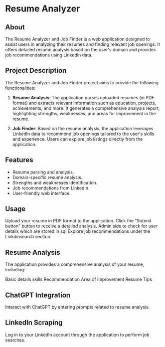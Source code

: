 # Resume Analyzer

## About

The Resume Analyzer and Job Finder is a web application designed to assist users in analyzing their resumes and finding relevant job openings. It offers detailed resume analysis based on the user's domain and provides job recommendations using LinkedIn data.

## Project Description

The Resume Analyzer and Job Finder project aims to provide the following functionalities:

1. **Resume Analysis**: The application parses uploaded resumes (in PDF format) and extracts relevant information such as education, projects, achievements, and more. It generates a comprehensive analysis report, highlighting strengths, weaknesses, and areas for improvement in the resume.

2. **Job Finder**: Based on the resume analysis, the application leverages LinkedIn data to recommend job openings tailored to the user's skills and experience. Users can explore job listings directly from the application.

## Features

- Resume parsing and analysis.
- Domain-specific resume analysis.
- Strengths and weaknesses identification.
- Job recommendations from LinkedIn.
- User-friendly web interface.

## Usage
Upload your resume in PDF format to the application.
Click the "Submit button" button to receive a detailed analysis.
Admin side to check for user details which are stored in sql
Explore job recommendations under the Linkdinsearch section.

## Resume Analysis
The application provides a comprehensive analysis of your resume, including:

Basic details
skills Recommendation
Area of improvement
Resume Tips

## ChatGPT Integration
Interact with ChatGPT by entering prompts related to resume analysis.


## LinkedIn Scraping
Log in to your LinkedIn account through the application to perform job searches.



